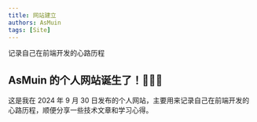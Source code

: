 ```yaml
---
title: 网站建立
authors: AsMuin
tags: [Site]
---
```

记录自己在前端开发的心路历程
<!-- truncate -->

## AsMuin 的个人网站诞生了！🎉🎉🎉

这是我在 2024 年 9 月 30 日发布的个人网站，主要用来记录自己在前端开发的心路历程，顺便分享一些技术文章和学习心得。
